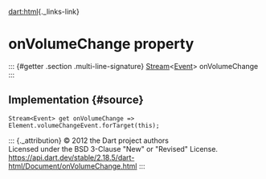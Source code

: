 [dart:html](../../dart-html/dart-html-library){._links-link}

onVolumeChange property
=======================

::: {#getter .section .multi-line-signature}
[Stream](../../dart-async/stream-class)\<[Event](../event-class)\>
onVolumeChange
:::

Implementation {#source}
--------------

``` {.language-dart data-language="dart"}
Stream<Event> get onVolumeChange => Element.volumeChangeEvent.forTarget(this);
```

::: {._attribution}
© 2012 the Dart project authors\
Licensed under the BSD 3-Clause \"New\" or \"Revised\" License.\
<https://api.dart.dev/stable/2.18.5/dart-html/Document/onVolumeChange.html>
:::
